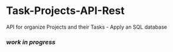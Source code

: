 # Task-Projects-API-Rest
API for organize Projects and their Tasks - Apply an SQL database

### *work in progress*

